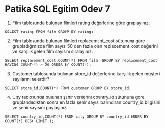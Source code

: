 # Patika SQL Egitim Odev 7

1. Film tablosunda bulunan filmleri rating değerlerine göre gruplayınız.
```
SELECT rating FROM film GROUP BY rating;
```
2. Film tablosunda bulunan filmleri replacement_cost sütununa göre grupladığımızda film sayısı 50 den fazla olan replacement_cost değerini ve karşılık gelen film sayısını sıralayınız.
```
SELECT replacement_cost,COUNT(*) FROM film  GROUP BY replacement_cost HAVING COUNT(*) > 50 ORDER BY COUNT(*);
```
3. Customer tablosunda bulunan store_id değerlerine karşılık gelen müşteri sayılarını nelerdir?
```
SELECT store_id,COUNT(*) FROM customer GROUP BY store_id;
```
4. City tablosunda bulunan şehir verilerini country_id sütununa göre gruplandırdıktan sonra en fazla şehir sayısı barındıran country_id bilgisini ve şehir sayısını paylaşınız.
```
SELECT country_id,COUNT(*) FROM city GROUP BY country_id ORDER BY COUNT(*) DESC LIMIT 1;
```
